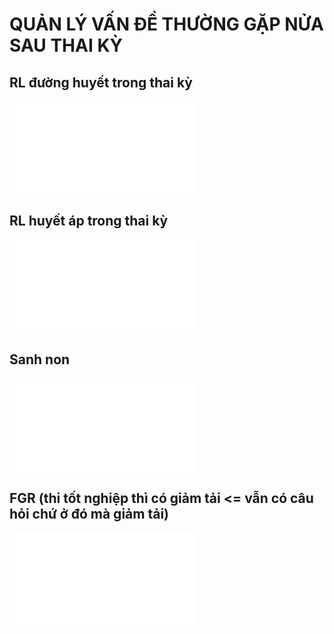 # QUẢN LÝ VẤN ĐỀ THƯỜNG GẶP NỬA SAU THAI KỲ


## RL đường huyết trong thai kỳ
![RL đường huyết trong thai kỳ](./RL%20%C4%91%C6%B0%E1%BB%9Dng%20huy%E1%BA%BFt%20trong%20thai%20k%E1%BB%B3.md)
## RL huyết áp trong thai kỳ
![RL huyết áp trong thai kỳ](RL%20huy%E1%BA%BFt%20%C3%A1p%20trong%20thai%20k%E1%BB%B3.md)
## Sanh non
![Sinh non](./Sinh%20non.md)
## FGR (thi tốt nghiệp thì có giảm tải <= vẫn có câu hỏi chứ ở đó mà giảm tải)
![FGR](./FGR.md)